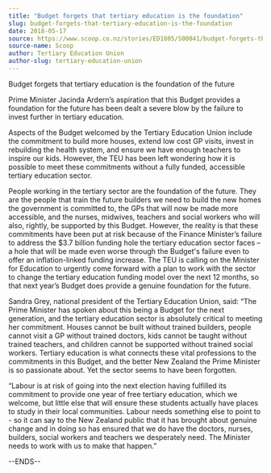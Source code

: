 ```yaml
---
title: "Budget forgets that tertiary education is the foundation"
slug: budget-forgets-that-tertiary-education-is-the-foundation
date: 2018-05-17
source: https://www.scoop.co.nz/stories/ED1805/S00041/budget-forgets-that-tertiary-education-is-the-foundation.htm
source-name: Scoop
author: Tertiary Education Union
author-slug: tertiary-education-union
---
```


<p>Budget forgets that tertiary education is the foundation of
the future<p>

<p>Prime Minister Jacinda Ardern’s aspiration
that this Budget provides a foundation for the future has
been dealt a severe blow by the failure to invest further in
tertiary education.</p>

<p>Aspects of the Budget welcomed by the
Tertiary Education Union include the commitment to build
more houses, extend low cost GP visits, invest in rebuilding
the health system, and ensure we have enough teachers to
inspire our kids. However, the TEU has been left wondering
how it is possible to meet these commitments without a fully
funded, accessible tertiary education sector.<p>

<p>People
working in the tertiary sector are the foundation of the
future. They are the people that train the future builders
we need to build the new homes the government is committed
to, the GPs that will now be made more accessible, and the
nurses, midwives, teachers and social workers who will also,
rightly, be supported by this Budget. However, the reality
is that these commitments have been put at risk because of
the Finance Minister’s failure to address the $3.7 billion
funding hole the tertiary education sector faces – a hole
that will be made even worse through the Budget's failure
even to offer an inflation-linked funding increase. The TEU
is calling on the Minister for Education to urgently come
forward with a plan to work with the sector to change the
tertiary education funding model over the next 12 months, so
that next year’s Budget does provide a genuine foundation
for the future.<p>

<p>Sandra Grey, national president of the
Tertiary Education Union, said: “The Prime Minister has
spoken about this being a Budget for the next generation,
and the tertiary education sector is absolutely critical to
meeting her commitment. Houses cannot be built without
trained builders, people cannot visit a GP without trained
doctors, kids cannot be taught without trained teachers, and
children cannot be supported without trained social workers.
Tertiary education is what connects these vital professions
to the commitments in this Budget, and the better New
Zealand the Prime Minister is so passionate about. Yet the
sector seems to have been forgotten.<p>

<p>“Labour is at risk
of going into the next election having fulfilled its
commitment to provide one year of free tertiary education,
which we welcome, but little else that will ensure these
students actually have places to study in their local
communities. Labour needs something else to point to - so it
can say to the New Zealand public that it has brought about
genuine change and in doing so has ensured that we do have
the doctors, nurses, builders, social workers and teachers
we desperately need. The Minister needs to work with us to
make that
happen.”</p>

<p>--ENDS--<p>


